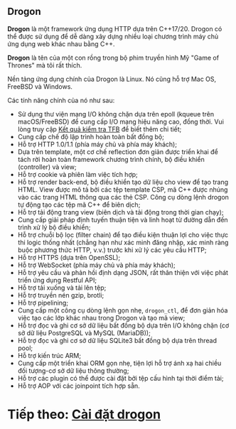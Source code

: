 ## Drogon

**Drogon** là một framework ứng dụng HTTP dựa trên C++17/20. Drogon có thể được sử dụng để dễ dàng xây dựng nhiều loại chương trình máy chủ ứng dụng web khác nhau bằng C++.

**Drogon** là tên của một con rồng trong bộ phim truyền hình Mỹ "Game of Thrones" mà tôi rất thích.

Nền tảng ứng dụng chính của Drogon là Linux. Nó cũng hỗ trợ Mac OS, FreeBSD và Windows.

Các tính năng chính của nó như sau:

* Sử dụng thư viện mạng I/O không chặn dựa trên epoll (kqueue trên macOS/FreeBSD) để cung cấp I/O mạng hiệu năng cao, đồng thời. Vui lòng truy cập [Kết quả kiểm tra TFB](https://www.techempower.com/benchmarks/#section=data-r19&hw=ph&test=composite) để biết thêm chi tiết;
* Cung cấp chế độ lập trình hoàn toàn bất đồng bộ;
* Hỗ trợ HTTP 1.0/1.1 (phía máy chủ và phía máy khách);
* Dựa trên template, một cơ chế reflection đơn giản được triển khai để tách rời hoàn toàn framework chương trình chính, bộ điều khiển (controller) và view;
* Hỗ trợ cookie và phiên làm việc tích hợp;
* Hỗ trợ render back-end, bộ điều khiển tạo dữ liệu cho view để tạo trang HTML. View được mô tả bởi các tệp template CSP, mã C++ được nhúng vào các trang HTML thông qua các thẻ CSP. Công cụ dòng lệnh drogon tự động tạo các tệp mã C++ để biên dịch;
* Hỗ trợ tải động trang view (biên dịch và tải động trong thời gian chạy);
* Cung cấp giải pháp định tuyến thuận tiện và linh hoạt từ đường dẫn đến trình xử lý bộ điều khiển;
* Hỗ trợ chuỗi bộ lọc (filter chain) để tạo điều kiện thuận lợi cho việc thực thi logic thống nhất (chẳng hạn như xác minh đăng nhập, xác minh ràng buộc phương thức HTTP, v.v.) trước khi xử lý các yêu cầu HTTP;
* Hỗ trợ HTTPS (dựa trên OpenSSL);
* Hỗ trợ WebSocket (phía máy chủ và phía máy khách);
* Hỗ trợ yêu cầu và phản hồi định dạng JSON, rất thân thiện với việc phát triển ứng dụng Restful API;
* Hỗ trợ tải xuống và tải lên tệp;
* Hỗ trợ truyền nén gzip, brotli;
* Hỗ trợ pipelining;
* Cung cấp một công cụ dòng lệnh gọn nhẹ, `drogon_ctl`, để đơn giản hóa việc tạo các lớp khác nhau trong Drogon và tạo mã view;
* Hỗ trợ đọc và ghi cơ sở dữ liệu bất đồng bộ dựa trên I/O không chặn (cơ sở dữ liệu PostgreSQL và MySQL (MariaDB));
* Hỗ trợ đọc và ghi cơ sở dữ liệu SQLite3 bất đồng bộ dựa trên thread pool;
* Hỗ trợ kiến trúc ARM;
* Cung cấp một triển khai ORM gọn nhẹ, tiện lợi hỗ trợ ánh xạ hai chiều đối tượng-cơ sở dữ liệu thông thường;
* Hỗ trợ các plugin có thể được cài đặt bởi tệp cấu hình tại thời điểm tải;
* Hỗ trợ AOP với các joinpoint tích hợp sẵn.

# Tiếp theo: [Cài đặt drogon](VI-02-Installation)